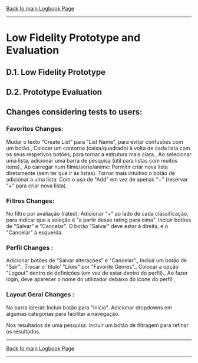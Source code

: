[Back to main Logbook Page](../hci_logbook.md)

---
# Low Fidelity Prototype and Evaluation

## D.1. Low Fidelity Prototype

## D.2. Prototype Evaluation
## Changes considering tests to users:
### Favoritos Changes:

Mudar o texto "Create List" para "List Name", para evitar confusões com um botão.,
Colocar um contorno (caixa/quadrado) à volta de cada lista com os seus respetivos botões, para tornar a estrutura mais clara.,
Ao selecionar uma lista, adicionar uma barra de pesquisa (útil para listas com muitos itens).,
Ao carregar num filme/série/anime:
Permitir criar nova lista diretamente (sem ter que ir às listas).
Tornar mais intuitivo o botão de adicionar a uma lista:
Com o uso de "Add" em vez de apenas "+" (reservar "+" para criar nova lista).

### Filtros Changes:

No filtro por avaliação (rated):
Adicionar "+" ao lado de cada classificação, para indicar que a seleção é "a partir desse rating para cima".
Incluir botões de "Salvar" e "Cancelar".
O botão "Salvar" deve estar à direita, e o "Cancelar" à esquerda.

### Perfil Changes :

Adicionar botões de "Salvar alterações" e "Cancelar".,
Incluir um botão de "Sair".,
Trocar o 'título' "Likes" por "Favorite Genres".,
Colocar a opção "Logout" dentro de definições (em vez de estar dentro do perfil).,
Ao fazer login, deve aparecer o nome do utilizador debaixo do ícone do perfil.,

### Layout Geral Changes :

Na barra lateral:
Incluir botão para "Início".
Adicionar dropdowns em algumas categorias para facilitar a navegação.

Nos resultados de uma pesquisa:
Incluir um botão de filtragem para refinar os resultados.

---
[Back to main Logbook Page](../hci_logbook.md)

---
